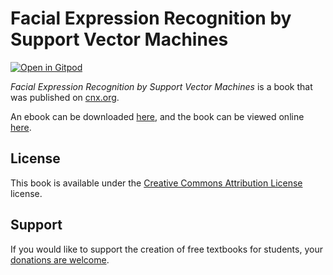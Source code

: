 # Facial Expression Recognition by Support Vector Machines

[![Open in Gitpod](https://gitpod.io/button/open-in-gitpod.svg)](https://gitpod.io/from-referrer/)

_Facial Expression Recognition by Support Vector Machines_ is a book that was published on [cnx.org](https://cnx.org/).

An ebook can be downloaded [here](https://github.com/cnx-user-books/cnxbook-facial-expression-recognition-by-support-vector-machines/releases/latest), and the book can be viewed online [here](https://github.com/cnx-user-books/cnxbook-facial-expression-recognition-by-support-vector-machines/releases/latest).

## License
This book is available under the [Creative Commons Attribution License](./LICENSE) license.

## Support
If you would like to support the creation of free textbooks for students, your [donations are welcome](https://riceconnect.rice.edu/donation/support-openstax-banner).
